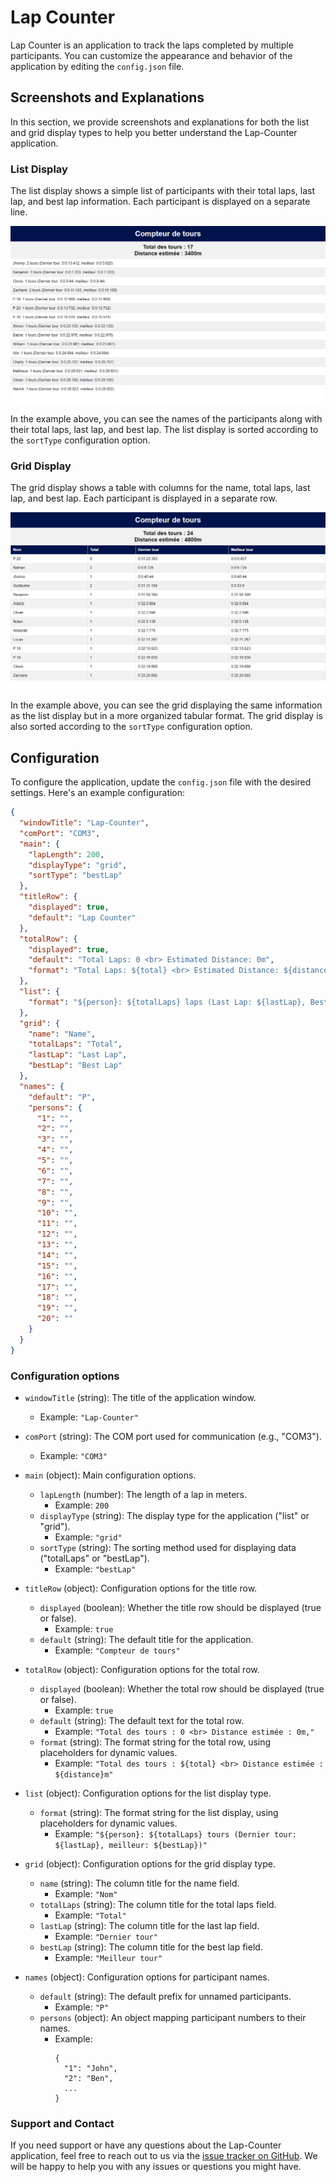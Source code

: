 # Lap Counter

Lap Counter is an application to track the laps completed by multiple participants. You can customize the appearance and behavior of the application by editing the `config.json` file.


## Screenshots and Explanations

In this section, we provide screenshots and explanations for both the list and grid display types to help you better understand the Lap-Counter application.

### List Display

The list display shows a simple list of participants with their total laps, last lap, and best lap information. Each participant is displayed on a separate line.

![List Display Screenshot](./screenshots/list-display.png)

In the example above, you can see the names of the participants along with their total laps, last lap, and best lap. The list display is sorted according to the `sortType` configuration option.

### Grid Display

The grid display shows a table with columns for the name, total laps, last lap, and best lap. Each participant is displayed in a separate row.

![Grid Display Screenshot](./screenshots/grid-display.png)

In the example above, you can see the grid displaying the same information as the list display but in a more organized tabular format. The grid display is also sorted according to the `sortType` configuration option.


## Configuration

To configure the application, update the `config.json` file with the desired settings. Here's an example configuration:

```json
{
  "windowTitle": "Lap-Counter",
  "comPort": "COM3",
  "main": {
    "lapLength": 200,
    "displayType": "grid",
    "sortType": "bestLap"
  },
  "titleRow": {
    "displayed": true,
    "default": "Lap Counter"
  },
  "totalRow": {
    "displayed": true,
    "default": "Total Laps: 0 <br> Estimated Distance: 0m",
    "format": "Total Laps: ${total} <br> Estimated Distance: ${distance}m"
  },
  "list": {
    "format": "${person}: ${totalLaps} laps (Last Lap: ${lastLap}, Best: ${bestLap})"
  },
  "grid": {
    "name": "Name",
    "totalLaps": "Total",
    "lastLap": "Last Lap",
    "bestLap": "Best Lap"
  },
  "names": {
    "default": "P",
    "persons": {
      "1": "",
      "2": "",
      "3": "",
      "4": "",
      "5": "",
      "6": "",
      "7": "",
      "8": "",
      "9": "",
      "10": "",
      "11": "",
      "12": "",
      "13": "",
      "14": "",
      "15": "",
      "16": "",
      "17": "",
      "18": "",
      "19": "",
      "20": ""
    }
  }
}
```

### Configuration options

- `windowTitle` (string): The title of the application window.
  - Example: `"Lap-Counter"`

- `comPort` (string): The COM port used for communication (e.g., "COM3").
  - Example: `"COM3"`

- `main` (object): Main configuration options.
  - `lapLength` (number): The length of a lap in meters.
    - Example: `200`
  - `displayType` (string): The display type for the application ("list" or "grid").
    - Example: `"grid"`
  - `sortType` (string): The sorting method used for displaying data ("totalLaps" or "bestLap").
    - Example: `"bestLap"`

- `titleRow` (object): Configuration options for the title row.
  - `displayed` (boolean): Whether the title row should be displayed (true or false).
    - Example: `true`
  - `default` (string): The default title for the application.
    - Example: `"Compteur de tours"`

- `totalRow` (object): Configuration options for the total row.
  - `displayed` (boolean): Whether the total row should be displayed (true or false).
    - Example: `true`
  - `default` (string): The default text for the total row.
    - Example: `"Total des tours : 0 <br> Distance estimée : 0m,"`
  - `format` (string): The format string for the total row, using placeholders for dynamic values.
    - Example: `"Total des tours : ${total} <br> Distance estimée : ${distance}m"`

- `list` (object): Configuration options for the list display type.
  - `format` (string): The format string for the list display, using placeholders for dynamic values.
    - Example: `"${person}: ${totalLaps} tours (Dernier tour: ${lastLap}, meilleur: ${bestLap})"`

- `grid` (object): Configuration options for the grid display type.
  - `name` (string): The column title for the name field.
    - Example: `"Nom"`
  - `totalLaps` (string): The column title for the total laps field.
    - Example: `"Total"`
  - `lastLap` (string): The column title for the last lap field.
    - Example: `"Dernier tour"`
  - `bestLap` (string): The column title for the best lap field.
    - Example: `"Meilleur tour"`

- `names` (object): Configuration options for participant names.
  - `default` (string): The default prefix for unnamed participants.
    - Example: `"P"`
  - `persons` (object): An object mapping participant numbers to their names.
    - Example:
      ```
      {
        "1": "John",
        "2": "Ben",
        ...
      }
      ```

### Support and Contact

If you need support or have any questions about the Lap-Counter application, feel free to reach out to us via the [issue tracker on GitHub](https://github.com/guillaumevd/lap-counter/issues). We will be happy to help you with any issues or questions you might have.
